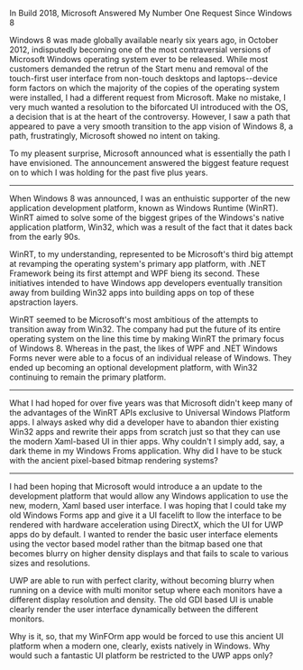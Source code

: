 In Build 2018, Microsoft Answered My Number One Request Since Windows 8

Windows 8 was made globally available nearly six years ago, in October 2012, indisputedly becoming one of the most contraversial versions of Microsoft Windows operating system ever to be released. While most customers demanded the retrun of the Start menu and removal of the touch-first user interface from non-touch desktops and laptops--device form factors on which the majority of the copies of the operating system were installed, I had a different request from Microsoft. Make no mistake, I very much wanted a resolution to the biforcated UI introduced with the OS, a decision that is at the heart of the controversy. However, I saw a path that appeared to pave a very smooth transition to the app vision of Windows 8, a path, frustratingly, Microsoft showed no intent on taking.

To my pleasent surprise, Microsoft announced what is essentially the path I have envisioned. The announcement answered the biggest feature request on to which I was holding for the past five plus years.

-----

When Windows 8 was announced, I was an enthuistic supporter of the new application development platform, known as Windows Runtime (WinRT). WinRT aimed to solve some of the biggest gripes of the Windows's native application platform, Win32, which was a result of the fact that it dates back from the early 90s.

WinRT, to my understanding, represented to be Microsoft's third big attempt at revamping the operating system's primary app platform, with .NET Framework being its first attempt and WPF bieng its second. These initiatives intended to have Windows app developers eventually transition away from building Win32 apps into building apps on top of these apstraction layers.

WinRT seemed to be Microsoft's most ambitious of the attempts to transition away from Win32. The company had put the future of its entire operating system on the line this time by making WinRT the primary focus of Windows 8. Whereas in the past, the likes of WPF and .NET Windows Forms never were able to a focus of an individual release of Windows. They ended up becoming an optional development platform, with Win32 continuing to remain the primary platform.

-----

What I had hoped for over five years was that Microsoft didn't keep many of the advantages of the WinRT APIs exclusive to Universal Windows Platform apps. I always asked why did a developer have to abandon thier existing Win32 apps and rewrite their apps from scratch just so that they can use the modern Xaml-based UI in thier apps. Why couldn't I simply add, say, a dark theme in my Windows Froms application. Why did I have to be stuck with the ancient pixel-based bitmap rendering systems?

-----

I had been hoping that Microsoft would introduce a an update to the development platform that would allow any Windows application to use the new, modern, Xaml based user interface. I was hoping that I could take my old Windows Forms app and give it a UI facelift to llow the interface to be rendered with hardware acceleration using DirectX, which the UI for UWP apps do by default. I wanted to render the basic user interface elements using the vector based model rather than the bitmap based one that becomes blurry on higher density displays and that fails to scale to various sizes and resolutions.

UWP are able to run with perfect clarity, without becoming blurry when running on a device with multi monitor setup where each monitors have a different display resolution and density. The old GDI based UI is unable clearly render the user interface dynamically between the different monitors.

Why is it, so, that my WinFOrm app would be forced to use this ancient UI platform when a modern one, clearly, exists natively in Windows. Why would such a fantastic UI platform be restricted to the UWP apps only?

